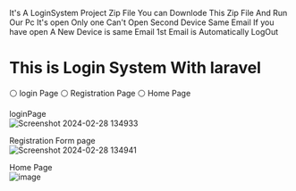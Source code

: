 It's A LoginSystem Project Zip File You can Downlode This Zip File And Run Our Pc It's open Only one Can't Open Second Device Same Email If you have open A New Device is same Email 1st Email is Automatically LogOut 
# This is Login System With laravel 
⚪ login Page 
⚪ Registration Page 
⚪ Home Page 

loginPage
<br>
![Screenshot 2024-02-28 134933](https://github.com/MohdHadi72/loginSystem/assets/154020781/183a8030-6467-4e0d-a6db-4ca46b5c9d89)

Registration Form page
<br>
![Screenshot 2024-02-28 134941](https://github.com/MohdHadi72/loginSystem/assets/154020781/04b6309b-e676-4fa1-9f27-9b81397e08be)

Home Page
<br>
![image](https://github.com/MohdHadi72/loginSystem/assets/154020781/5ad5efa0-70e3-4a27-a288-6a42f2a9f7d8)

